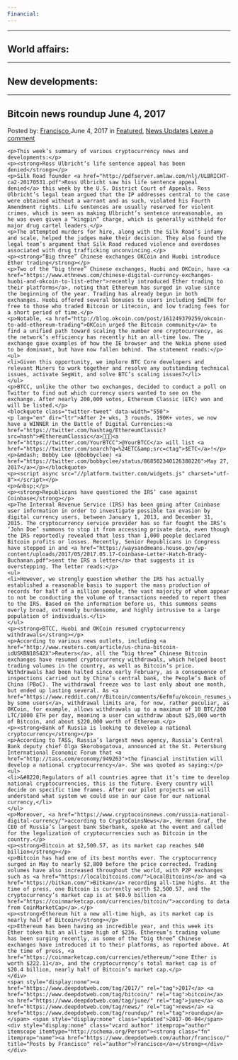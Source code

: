 ```yaml
---
Financial:
---
```

---
World affairs:
---
---
New developments:
---
---
Bitcoin news roundup June 4, 2017
---
<article class="post-listing post-20395 post type-post status-publish format-standard has-post-thumbnail hentry  tag-3676 tag-bitcoin tag-june tag-news tag-roundup">
    <div class="post-inner">
        <span>Posted by: <a href="https://www.deepdotweb.com/author/francisco/" title="">Francisco </a></span>
    <span>June 4, 2017</span>
    <span>in <a href="https://www.deepdotweb.com/category/deepdot-news/" rel="category tag">Featured</a>, <a href="https://www.deepdotweb.com/category/news-updates/" rel="category tag">News Updates</a></span>
    <span><a href="https://www.deepdotweb.com/2017/06/04/bitcoin-news-roundup-june-3-2017/#respond">Leave a comment</a></span>
    </p>
    <div class="clear"></div>
    
    <p>This week’s summary of various cryptocurrency news and developments:</p>
    <p><strong>Ross Ulbricht’s life sentence appeal has been denied</strong></p>
    <p>Silk Road founder <a href="http://pdfserver.amlaw.com/nlj/ULBRICHT-ca2-20170531.pdf">Ross Ulbricht saw his life sentence appeal denied</a> this week by the U.S. District Court of Appeals. Ross Ulbricht’s legal team argued that the IP addresses central to the case were obtained without a warrant and as such, violated his Fourth Amendment rights. Life sentences are usually reserved for violent crimes, which is seen as making Ulbricht’s sentence unreasonable, as he was even given a “kingpin” charge, which is generally withheld for major drug cartel leaders.</p>
    <p>The attempted murders for hire, along with the Silk Road’s infamy and scale, helped the judges make their decision. They also found the legal team’s argument that Silk Road reduced violence and overdoses associated with drug trafficking unconvincing.</p>
    <p><strong>“Big three” Chinese exchanges OKCoin and Huobi introduce Ether trading</strong></p>
    <p>Two of the “big three” Chinese exchanges, Huobi and OKCoin, have <a href="https://www.ethnews.com/chinese-digital-currency-exchanges-huobi-and-okcoin-to-list-ether">recently introduced Ether trading to their platforms</a>, noting that Ethereum has surged in value since the beginning of the year. Trading has already begun in both exchanges. Huobi offered several bonuses to users including 5mETH for free to those who traded Bitcoin or Litecoin, and low trading fees for a short period of time.</p>
    <p>Notable, <a href="http://blog.okcoin.com/post/161249379259/okcoin-to-add-ethereum-trading">OKCoin urged the Bitcoin community</a> to find a unified path toward scaling the number one cryptocurrency, as the network’s efficiency has recently hit an all-time low. The exchange gave examples of how the IE browser and the Nokia phone used to be dominant, but have now fallen behind. The statement reads:</p>
    <ul>
    <li>Given this opportunity, we implore BTC Core developers and relevant Miners to work together and resolve any outstanding technical issues, activate SegWit, and solve BTC’s scaling issues7</li>
    </ul>
    <p>BTCC, unlike the other two exchanges, decided to conduct a poll on Twitter to find out which currency users wanted to see on the exchange. After nearly 200,000 votes, Ethereum Classic (ETC) won and will be listed.</p>
    <blockquote class="twitter-tweet" data-width="550">
    <p lang="en" dir="ltr">After 2+ wks, 3 rounds, 190K+ votes, we now have a WINNER in the Battle of Digital Currencies:<a href="https://twitter.com/hashtag/EthereumClassic?src=hash">#EthereumClassic</a>👏👏👏<a href="https://twitter.com/YourBTCC">@YourBTCC</a> will list <a href="https://twitter.com/search?q=%24ETC&amp;src=ctag">$ETC</a>!</p>
    <p>&mdash; Bobby Lee (@bobbyclee) <a href="https://twitter.com/bobbyclee/status/868502340126388226">May 27, 2017</a></p></blockquote>
    <p><script async src="//platform.twitter.com/widgets.js" charset="utf-8"></script></p>
    <p>&nbsp;</p>
    <p><strong>Republicans have questioned the IRS’ case against Coinbase</strong></p>
    <p>The Internal Revenue Service (IRS) has been going after Coinbase user information in order to investigate possible tax evasion by digital currency users, between January 1, 2013, and December 31, 2015. The cryptocurrency service provider has so far fought the IRS’s ‘John Doe’ summons to stop it from accessing private data, even though the IRS reportedly revealed that less than 1,000 people declared Bitcoin profits or losses. Recently, Senior Republicans in Congress have stepped in and <a href="https://waysandmeans.house.gov/wp-content/uploads/2017/05/2017.05.17-Coinbase-Letter-Hatch-Brady-Buchanan.pdf">sent the IRS a letter</a> that suggests it is overstepping. The letter reads:</p>
    <ul>
    <li>However, we strongly question whether the IRS has actually established a reasonable basis to support the mass production of records for half of a million people, the vast majority of whom appear to not be conducting the volume of transactions needed to report them to the IRS. Based on the information before us, this summons seems overly broad, extremely burdensome, and highly intrusive to a large population of individuals.</li>
    </ul>
    <p><strong>BTCC, Huobi and OKCoin resumed cryptocurrency withdrawals</strong></p>
    <p>According to various news outlets, including <a href="http://www.reuters.com/article/us-china-bitcoin-idUSKBN18S42X">Reuters</a>, all the “big three” Chinese Bitcoin exchanges have resumed cryptocurrency withdrawals, which helped boost trading volumes in the country, as well as Bitcoin’s price. Withdrawals had been halted since early February, as a consequence of inspections carried out by China’s central bank, the People’s Bank of China (PBoC). The withdrawal freeze was to last only about one month, but ended up lasting several. As <a href="https://www.reddit.com/r/Bitcoin/comments/6efmfu/okcoin_resumes_withdrawals/di9z0n1/">noted by some users</a>, withdrawal limits are, for now, rather peculiar, as OKCoin, for example, allows withdrawals up to a maximum of 10 BTC/200 LTC/1000 ETH per day, meaning a user can withdraw about $25,000 worth of Bitcoin, and about $220,000 worth of Ethereum.</p>
    <p><strong>Bank of Russia is looking to develop a national cryptocurrency</strong></p>
    <p>According to TASS, Russia’s largest news agency, Russia’s Central Bank deputy chief Olga Skorobogatova, announced at the St. Petersburg International Economic Forum that <a href="http://tass.com/economy/949263">the financial institution will develop a national cryptocurrency</a>. She was quoted as saying:</p>
    <ul>
    <li>&#8220;Regulators of all countries agree that it’s time to develop national cryptocurrencies, this is the future. Every country will decide on specific time frames. After our pilot projects we will understand what system we could use in our case for our national currency,</li>
    </ul>
    <p>Moreover, <a href="https://www.cryptocoinsnews.com/russia-national-digital-currency/">according to CryptoCoinsNews</a>, Herman Graf, the CEO of Russia’s largest bank Sberbank, spoke at the event and called for the legalization of cryptocurrencies such as Bitcoin in the country.</p>
    <p><strong>Bitcoin at $2,500.57, as its market cap reaches $40 billion</strong></p>
    <p>Bitcoin has had one of its best months ever. The cryptocurrency surged in May to nearly $2,800 before the price corrected. Trading volumes have also increased throughout the world, with P2P exchanges such as <a href="https://localbitcoins.com/">LocalBitcoins</a> and <a href="https://bitkan.com/">Bitkan</a> recording all-time highs. At the time of press, one Bitcoin is currently worth $2,500.57, and the cryptocurrency’s market cap is at $40.9 billion <a href="https://coinmarketcap.com/currencies/bitcoin/">according to data from CoinMarketCap</a>.</p>
    <p><strong>Ethereum hit a new all-time high, as its market cap is nearly half of Bitcoin</strong></p>
    <p>Ethereum has been having an incredible year, and this week its Ether token hit an all-time high of $236. Ethereum’s trading volume has been surging recently, as some of the “big three” Chinese exchanges have introduced it to their platforms, as reported above. At the time of press, <a href="https://coinmarketcap.com/currencies/ethereum/">one Ether is worth $222.11</a>, and the cryptocurrency’s total market cap is of $20.4 billion, nearly half of Bitcoin’s market cap.</p>
    </div>
    <span style="display:none"><a href="https://www.deepdotweb.com/tag/2017/" rel="tag">2017</a> <a href="https://www.deepdotweb.com/tag/bitcoin/" rel="tag">bitcoin</a> <a href="https://www.deepdotweb.com/tag/june/" rel="tag">june</a> <a href="https://www.deepdotweb.com/tag/news/" rel="tag">news</a> <a href="https://www.deepdotweb.com/tag/roundup/" rel="tag">roundup</a></span> <span style="display:none" class="updated">2017-06-04</span>
    <div style="display:none" class="vcard author" itemprop="author" itemscope itemtype="http://schema.org/Person"><strong class="fn" itemprop="name"><a href="https://www.deepdotweb.com/author/francisco/" title="Posts by Francisco" rel="author">Francisco</a></strong></div>
    </div>
</article>

